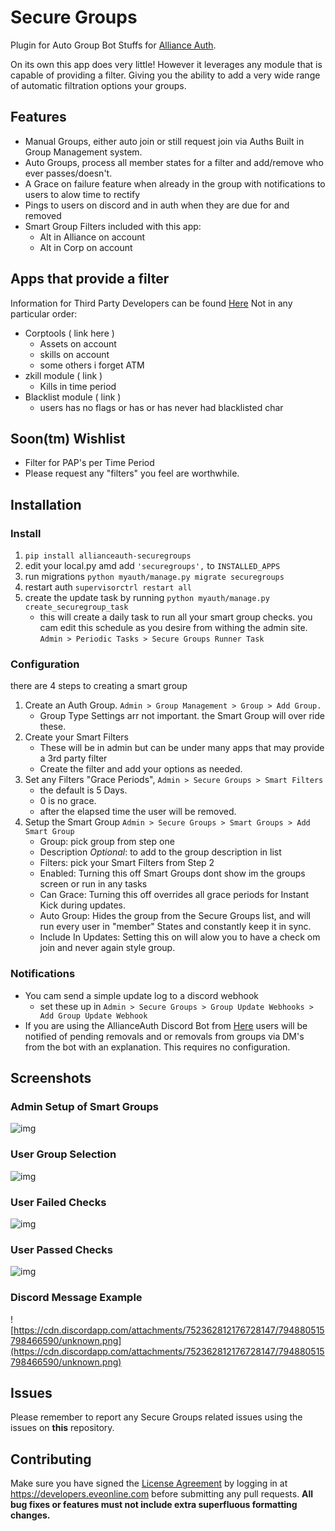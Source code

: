 # Secure Groups

Plugin for Auto Group Bot Stuffs for [Alliance Auth](https://gitlab.com/allianceauth/allianceauth).

On its own this app does very little! However it leverages any module that is capable of providing a filter. Giving you the ability to add a very wide range of automatic filtration options your groups.

## Features
 - Manual Groups, either auto join or still request join via Auths Built in Group Management system.
 - Auto Groups, process all member states for a filter and add/remove who ever passes/doesn't.
 - A Grace on failure feature when already in the group with notifications to users to alow time to rectify
 - Pings to users on discord and in auth when they are due for and removed
 - Smart Group Filters included with this app:
   - Alt in Alliance on account
   - Alt in Corp on account

## Apps that provide a filter
Information for Third Party Developers can be found [Here](https://github.com/pvyParts/allianceauth-secure-groups/blob/main/THRID_PARTY.md)
Not in any particular order:
 - Corptools ( link here )
   - Assets on account
   - skills on account
   - some others i forget ATM
 - zkill module ( link )
   - Kills in time period
 - Blacklist module ( link )
   - users has no flags or has or has never had blacklisted char

## Soon(tm) Wishlist
 - Filter for PAP's per Time Period
 - Please request any "filters" you feel are worthwhile.

## Installation

### Install
1. `pip install allianceauth-securegroups`
2. edit your local.py amd add `'securegroups',` to `INSTALLED_APPS`
3. run migrations `python myauth/manage.py migrate securegroups`
4. restart auth `supervisorctrl restart all`
5. create the update task by running `python myauth/manage.py create_securegroup_task`
    * this will create a daily task to run all your smart group checks. you cam edit this schedule as you desire from withing the admin site. `Admin > Periodic Tasks > Secure Groups Runner Task`

### Configuration
there are 4 steps to creating a smart group
1. Create an Auth Group. `Admin > Group Management > Group > Add Group.`
    * Group Type Settings arr not important. the Smart Group will over ride these.
2. Create your Smart Filters
    * These will be in admin but can be under many apps that may provide a 3rd party filter
    * Create the filter and add your options as needed.
3. Set any Filters "Grace Periods", `Admin > Secure Groups > Smart Filters`
    * the default is 5 Days.
    * 0 is no grace.
    * after the elapsed time the user will be removed.
4. Setup the Smart Group `Admin > Secure Groups > Smart Groups > Add Smart Group`
    * Group: pick group from step one
    * Description *Optional*: to add to the group description in list
    * Filters: pick your Smart Filters from Step 2
    * Enabled: Turning this off Smart Groups dont show im the groups screen or run in any tasks
    * Can Grace: Turning this off overrides all grace periods for Instant Kick during updates.
    * Auto Group: Hides the group from the Secure Groups list, and will run every user in "member" States and constantly keep it in sync.
    * Include In Updates: Setting this on will alow you to have a check om join and never again style group.

### Notifications
  * You cam send a simple update log to a discord webhook
    * set these up in `Admin > Secure Groups > Group Update Webhooks > Add Group Update Webhook`
  * If you are using the AllianceAuth Discord Bot from [Here](link) users will be notified of pending removals and or removals from groups via DM's from the bot with an explanation. This requires no configuration.

## Screenshots

### Admin Setup of Smart Groups

![img](https://i.imgur.com/WzaI7bN.png)

### User Group Selection

![img](https://i.imgur.com/i4lMpLe.png)

### User Failed Checks

![img](https://i.imgur.com/04ewh1U.png)

### User Passed Checks

![img](https://i.imgur.com/3OloLdZ.png)

### Discord Message Example

![https://cdn.discordapp.com/attachments/752362812176728147/794880515798466590/unknown.png](https://cdn.discordapp.com/attachments/752362812176728147/794880515798466590/unknown.png)

## Issues
Please remember to report any Secure Groups related issues using the issues on **this** repository.

## Contributing
Make sure you have signed the [License Agreement](https://developers.eveonline.com/resource/license-agreement) by logging in at https://developers.eveonline.com before submitting any pull requests. **All bug fixes or features must not include extra superfluous formatting changes.**
